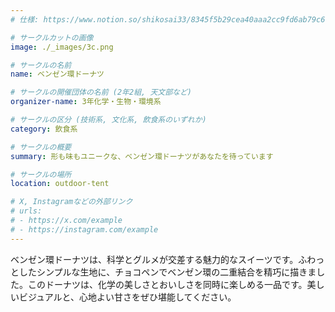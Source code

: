 ```yaml
---
# 仕様: https://www.notion.so/shikosai33/8345f5b29cea40aaa2cc9fd6ab79c6a6?pvs=4#5438a1577b604f39a67658a72f2283b8

# サークルカットの画像
image: ./_images/3c.png

# サークルの名前
name: ベンゼン環ドーナツ

# サークルの開催団体の名前 (2年2組, 天文部など)
organizer-name: 3年化学・生物・環境系

# サークルの区分 (技術系, 文化系, 飲食系のいずれか)
category: 飲食系

# サークルの概要
summary: 形も味もユニークな、ベンゼン環ドーナツがあなたを待っています

# サークルの場所
location: outdoor-tent

# X, Instagramなどの外部リンク
# urls:
# - https://x.com/example
# - https://instagram.com/example
---
```

<p class="text-base font-Dela text-mauve-11">
ベンゼン環ドーナツは、科学とグルメが交差する魅力的なスイーツです。ふわっとしたシンプルな生地に、チョコペンでベンゼン環の二重結合を精巧に描きました。このドーナツは、化学の美しさとおいしさを同時に楽しめる一品です。美しいビジュアルと、心地よい甘さをぜひ堪能してください。
</p>
